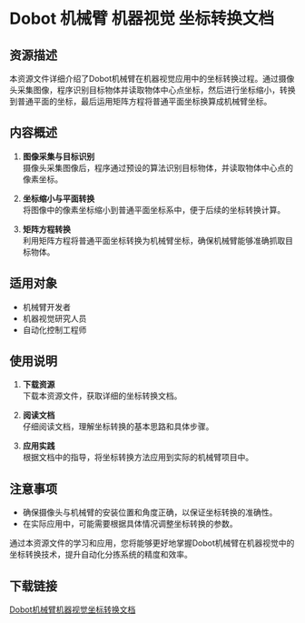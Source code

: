 # Dobot 机械臂 机器视觉 坐标转换文档

## 资源描述

本资源文件详细介绍了Dobot机械臂在机器视觉应用中的坐标转换过程。通过摄像头采集图像，程序识别目标物体并读取物体中心点坐标，然后进行坐标缩小，转换到普通平面的坐标，最后运用矩阵方程将普通平面坐标换算成机械臂坐标。

## 内容概述

1. **图像采集与目标识别**  
   摄像头采集图像后，程序通过预设的算法识别目标物体，并读取物体中心点的像素坐标。

2. **坐标缩小与平面转换**  
   将图像中的像素坐标缩小到普通平面坐标系中，便于后续的坐标转换计算。

3. **矩阵方程转换**  
   利用矩阵方程将普通平面坐标转换为机械臂坐标，确保机械臂能够准确抓取目标物体。

## 适用对象

- 机械臂开发者
- 机器视觉研究人员
- 自动化控制工程师

## 使用说明

1. **下载资源**  
   下载本资源文件，获取详细的坐标转换文档。

2. **阅读文档**  
   仔细阅读文档，理解坐标转换的基本思路和具体步骤。

3. **应用实践**  
   根据文档中的指导，将坐标转换方法应用到实际的机械臂项目中。

## 注意事项

- 确保摄像头与机械臂的安装位置和角度正确，以保证坐标转换的准确性。
- 在实际应用中，可能需要根据具体情况调整坐标转换的参数。

通过本资源文件的学习和应用，您将能够更好地掌握Dobot机械臂在机器视觉中的坐标转换技术，提升自动化分拣系统的精度和效率。

## 下载链接

[Dobot机械臂机器视觉坐标转换文档](https://pan.quark.cn/s/08fe23a4811f)